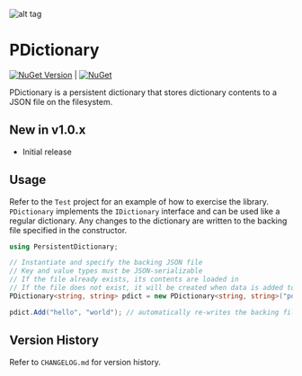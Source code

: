 ![alt tag](https://github.com/jchristn/PDictionary/raw/main/Assets/icon.ico)

# PDictionary

[![NuGet Version](https://img.shields.io/nuget/v/PDictionary.svg?style=flat)](https://www.nuget.org/packages/PDictionary/) | [![NuGet](https://img.shields.io/nuget/dt/PDictionary.svg)](https://www.nuget.org/packages/PDictionary)

PDictionary is a persistent dictionary that stores dictionary contents to a JSON file on the filesystem.

## New in v1.0.x

- Initial release

## Usage

Refer to the `Test` project for an example of how to exercise the library.  `PDictionary` implements the `IDictionary` interface and can be used like a regular dictionary.  Any changes to the dictionary are written to the backing file specified in the constructor.

```csharp
using PersistentDictionary;

// Instantiate and specify the backing JSON file
// Key and value types must be JSON-serializable
// If the file already exists, its contents are loaded in
// If the file does not exist, it will be created when data is added to the dictionary
PDictionary<string, string> pdict = new PDictionary<string, string>("pdict.json");

pdict.Add("hello", "world"); // automatically re-writes the backing file
```

## Version History

Refer to `CHANGELOG.md` for version history.
